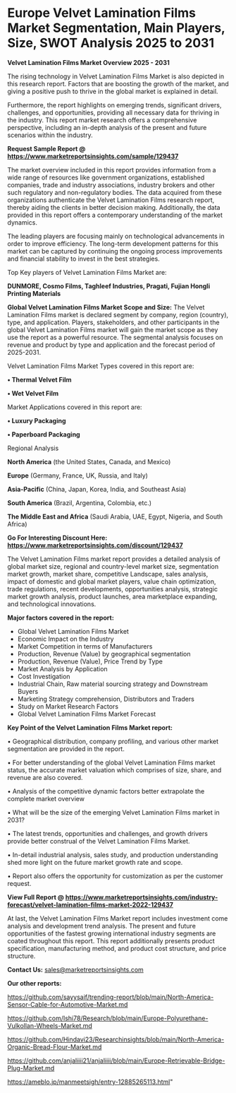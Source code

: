 # Europe Velvet Lamination Films Market Segmentation, Main Players, Size, SWOT Analysis 2025 to 2031

<Strong> Velvet Lamination Films Market Overview 2025 - 2031</strong>

The rising technology in Velvet Lamination Films Market is also depicted in this research report. Factors that are boosting the growth of the market, and giving a positive push to thrive in the global market is explained in detail.

Furthermore, the report highlights on emerging trends, significant drivers, challenges, and opportunities, providing all necessary data for thriving in the industry. This report market research offers a comprehensive perspective, including an in-depth analysis of the present and future scenarios within the industry.

<strong>Request Sample Report @ <a href=https://www.marketreportsinsights.com/sample/129437>https://www.marketreportsinsights.com/sample/129437</a></strong>

The market overview included in this report provides information from a wide range of resources like government organizations, established companies, trade and industry associations, industry brokers and other such regulatory and non-regulatory bodies. The data acquired from these organizations authenticate the Velvet Lamination Films research report, thereby aiding the clients in better decision making. Additionally, the data provided in this report offers a contemporary understanding of the market dynamics.

The leading players are focusing mainly on technological advancements in order to improve efficiency. The long-term development patterns for this market can be captured by continuing the ongoing process improvements and financial stability to invest in the best strategies.

Top Key players of Velvet Lamination Films Market are:

<strong>DUNMORE, Cosmo Films, Taghleef Industries, Pragati, Fujian Hongli Printing Materials</strong>

<strong><b>Global Velvet Lamination Films Market Scope and Size:</b></strong>
The Velvet Lamination Films market is declared segment by company, region (country), type, and application. Players, stakeholders, and other participants in the global Velvet Lamination Films market will gain the market scope as they use the report as a powerful resource. The segmental analysis focuses on revenue and product by type and application and the forecast period of 2025-2031.

Velvet Lamination Films Market Types covered in this report are:

<strong>• Thermal Velvet Film

• Wet Velvet Film</strong>

Market Applications covered in this report are:

<strong>• Luxury Packaging

• Paperboard Packaging</strong> 

Regional Analysis

<strong>North America</strong> (the United States, Canada, and Mexico)

<strong>Europe</strong> (Germany, France, UK, Russia, and Italy)

<strong>Asia-Pacific</strong> (China, Japan, Korea, India, and Southeast Asia)

<strong>South America</strong> (Brazil, Argentina, Colombia, etc.)

<strong>The Middle East and Africa</strong> (Saudi Arabia, UAE, Egypt, Nigeria, and South Africa)

<strong>Go For Interesting Discount Here: <a href=https://www.marketreportsinsights.com/discount/129437>https://www.marketreportsinsights.com/discount/129437</a></strong>

The Velvet Lamination Films market report provides a detailed analysis of global market size, regional and country-level market size, segmentation market growth, market share, competitive Landscape, sales analysis, impact of domestic and global market players, value chain optimization, trade regulations, recent developments, opportunities analysis, strategic market growth analysis, product launches, area marketplace expanding, and technological innovations.

<strong><b>Major factors covered in the report:</b></strong>
<ul>
  <li>Global Velvet Lamination Films Market </li>
  <li>Economic Impact on the Industry</li>
  <li>Market Competition in terms of Manufacturers</li>
  <li>Production, Revenue (Value) by geographical segmentation</li>
  <li>Production, Revenue (Value), Price Trend by Type</li>
  <li>Market Analysis by Application</li>
  <li>Cost Investigation</li>
  <li>Industrial Chain, Raw material sourcing strategy and Downstream Buyers</li>
  <li>Marketing Strategy comprehension, Distributors and Traders</li>
  <li>Study on Market Research Factors</li>
  <li>Global Velvet Lamination Films Market Forecast</li>
</ul>

<strong><b>Key Point of the Velvet Lamination Films Market report:</b></strong>

• Geographical distribution, company profiling, and various other market segmentation are provided in the report.

• For better understanding of the global Velvet Lamination Films market status, the accurate market valuation which comprises of size, share, and revenue are also covered.

• Analysis of the competitive dynamic factors better extrapolate the complete market overview

• What will be the size of the emerging Velvet Lamination Films market in 2031?

• The latest trends, opportunities and challenges, and growth drivers provide better construal of the Velvet Lamination Films Market.

• In-detail industrial analysis, sales study, and production understanding shed more light on the future market growth rate and scope.

• Report also offers the opportunity for customization as per the customer request.

<strong><b>View Full Report @ <a href=https://www.marketreportsinsights.com/industry-forecast/velvet-lamination-films-market-2022-129437>https://www.marketreportsinsights.com/industry-forecast/velvet-lamination-films-market-2022-129437</a></b></strong>


At last, the Velvet Lamination Films Market report includes investment come analysis and development trend analysis. The present and future opportunities of the fastest growing international industry segments are coated throughout this report. This report additionally presents product specification, manufacturing method, and product cost structure, and price structure.

<strong>Contact Us:</strong>
sales@marketreportsinsights.com

<strong>Our other reports:</strong>

<a href=https://github.com/sayysaif/trending-report/blob/main/North-America-Sensor-Cable-for-Automotive-Market.md>https://github.com/sayysaif/trending-report/blob/main/North-America-Sensor-Cable-for-Automotive-Market.md</a>

<a href=https://github.com/Ishi78/Research/blob/main/Europe-Polyurethane-Vulkollan-Wheels-Market.md>https://github.com/Ishi78/Research/blob/main/Europe-Polyurethane-Vulkollan-Wheels-Market.md</a>

<a href=https://github.com/Hindavi23/Researchinsights/blob/main/North-America-Organic-Bread-Flour-Market.md>https://github.com/Hindavi23/Researchinsights/blob/main/North-America-Organic-Bread-Flour-Market.md</a>

<a href=https://github.com/anjaliiii21/anjaliiii/blob/main/Europe-Retrievable-Bridge-Plug-Market.md>https://github.com/anjaliiii21/anjaliiii/blob/main/Europe-Retrievable-Bridge-Plug-Market.md</a>

<a href=https://ameblo.jp/manmeetsigh/entry-12885265113.html>https://ameblo.jp/manmeetsigh/entry-12885265113.html</a>"
